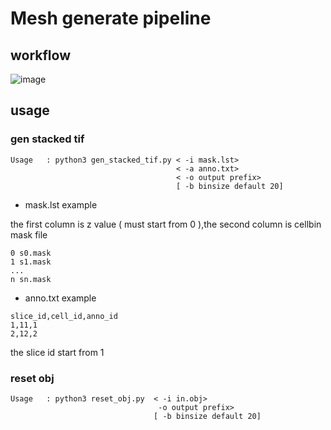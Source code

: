 # Mesh generate pipeline

## workflow
![image](https://github.com/BGI-Qingdao/4D-BioReconX/assets/8720584/0e550dc1-1faf-4dd5-b2f0-e1a3af632b74)

## usage

### gen stacked tif 

```
Usage   : python3 gen_stacked_tif.py < -i mask.lst>
                                     < -a anno.txt>
                                     < -o output prefix>
                                     [ -b binsize default 20]

```
* mask.lst example

the first column is z value ( must start from 0 ),the second column is cellbin mask file
```
0 s0.mask
1 s1.mask
...
n sn.mask
```

* anno.txt example

```
slice_id,cell_id,anno_id
1,11,1
2,12,2
```
the slice id start from 1

### reset obj

```
Usage   : python3 reset_obj.py  < -i in.obj>
                                 -o output prefix>
                                [ -b binsize default 20]
```

